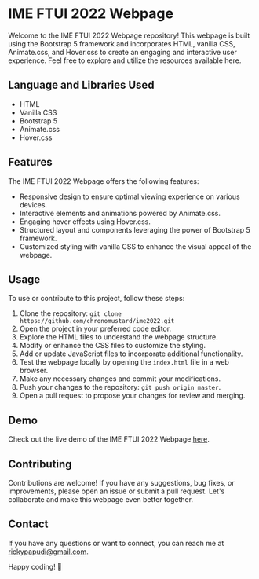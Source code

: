 # IME FTUI 2022 Webpage

Welcome to the IME FTUI 2022 Webpage repository! This webpage is built using the Bootstrap 5 framework and incorporates HTML, vanilla CSS, Animate.css, and Hover.css to create an engaging and interactive user experience. Feel free to explore and utilize the resources available here.

## Language and Libraries Used

- HTML
- Vanilla CSS
- Bootstrap 5
- Animate.css
- Hover.css

## Features

The IME FTUI 2022 Webpage offers the following features:

- Responsive design to ensure optimal viewing experience on various devices.
- Interactive elements and animations powered by Animate.css.
- Engaging hover effects using Hover.css.
- Structured layout and components leveraging the power of Bootstrap 5 framework.
- Customized styling with vanilla CSS to enhance the visual appeal of the webpage.

## Usage

To use or contribute to this project, follow these steps:

1. Clone the repository: `git clone https://github.com/chronomustard/ime2022.git`
2. Open the project in your preferred code editor.
3. Explore the HTML files to understand the webpage structure.
4. Modify or enhance the CSS files to customize the styling.
5. Add or update JavaScript files to incorporate additional functionality.
6. Test the webpage locally by opening the `index.html` file in a web browser.
7. Make any necessary changes and commit your modifications.
8. Push your changes to the repository: `git push origin master`.
9. Open a pull request to propose your changes for review and merging.

## Demo

Check out the live demo of the IME FTUI 2022 Webpage [here](https://github.com/chronomustard/ime2022/deployments/activity_log?environment=github-pages).

## Contributing

Contributions are welcome! If you have any suggestions, bug fixes, or improvements, please open an issue or submit a pull request. Let's collaborate and make this webpage even better together.

## Contact

If you have any questions or want to connect, you can reach me at [rickypapudi@gmail.com](mailto:rickypapudi@gmail.com).

Happy coding! 🚀
